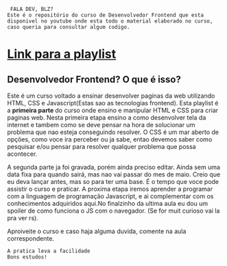 
     FALA DEV, BLZ?
    Este é o repositório do curso de Desenvolvedor Frontend que esta disponivel no youtube onde esta todo o material elaborado no curso, caso queria para consultar algum codigo.
   <h1><a href="https://youtube.com/playlist?list=PLGVWRac7__cmK5QQneX7VqwGafBpU6MqH"> Link para a playlist </a></h1> 
    <h2> Desenvolvedor Frontend? O que é isso? </h2>
   Este é um curso voltado a ensinar desenvolver paginas da web utilizando HTML, CSS e Javascript(Estas sao as tecnologias frontend). Esta playlist é a  <b> primeira parte  </b> do curso onde ensino e manipular HTML e CSS para criar paginas web. Nesta primeira etapa ensino a como desenvolver tela da internet e tambem como se deve pensar na hora de solucionar um problema que nao esteja conseguindo resolver. O CSS é um mar aberto de opções, como voce ira perceber ou ja sabe, entao devemos saber como pesquisar e/ou pensar para resolver qualquer problema que possa acontecer. <br>    
   <p>A segunda parte ja foi gravada, porém ainda preciso editar. Ainda sem uma data fixa para quando sairá, mas nao vai passar do mes de maio. Creio que eu deva lançar antes, mas so para ter uma base. É o tempo que voce pode assistir o curso e praticar. A proxima etapa iremos aprender a programar com a linguagem de programação Javascript, e ai complementar com os conhecimentos adquiridos aqui.No finalzinho da ultima aula eu dou um spoiler de como funciona o JS com o navegador. (Se for muit curioso vai la pra ver rs).</p>

   Aproiveite o curso e caso haja alguma duvida, comente na aula correspondente.</p>

    A pratica leva a facilidade
    Bons estudos!
